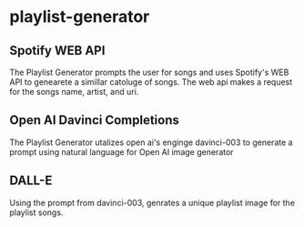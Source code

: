 # playlist-generator

## Spotify WEB API
The Playlist Generator prompts the user for songs and uses Spotify's WEB API to genearete a simillar catoluge of songs. The web api makes a request for the songs name, artist, and uri.

## Open AI Davinci Completions
The Playlist Generator utalizes open ai's enginge davinci-003 to generate a prompt using natural language for Open AI image generator

## DALL-E
Using the prompt from davinci-003, genrates a unique playlist image for the playlist songs.
